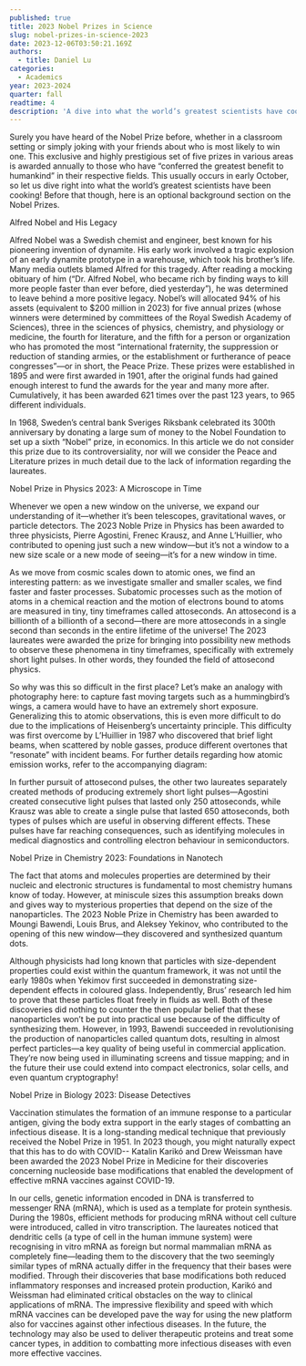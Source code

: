 ```yaml
---
published: true
title: 2023 Nobel Prizes in Science
slug: nobel-prizes-in-science-2023
date: 2023-12-06T03:50:21.169Z
authors:
  - title: Daniel Lu
categories:
  - Academics
year: 2023-2024
quarter: fall
readtime: 4
description: 'A dive into what the world’s greatest scientists have cooked up in 2023.'
---
```


Surely you have heard of the Nobel Prize before, whether in a classroom setting or simply joking with your friends about who is most likely to win one. This exclusive and highly prestigious set of five prizes in various areas is awarded annually to those who have “conferred the greatest benefit to humankind” in their respective fields. This usually occurs in early October, so let us dive right into what the world’s greatest scientists have been cooking! Before that though, here is an optional background section on the Nobel Prizes.

Alfred Nobel and His Legacy

Alfred Nobel was a Swedish chemist and engineer, best known for his pioneering invention of dynamite. His early work involved a tragic explosion of an early dynamite prototype in a warehouse, which took his brother’s life. Many media outlets blamed Alfred for this tragedy. After reading a mocking obituary of him (“Dr. Alfred Nobel, who became rich by finding ways to kill more people faster than ever before, died yesterday”), he was determined to leave behind a more positive legacy. Nobel’s will allocated 94% of his assets (equivalent to $200 million in 2023) for five annual prizes (whose winners were determined by committees of the Royal Swedish Academy of Sciences), three in the sciences of physics, chemistry, and physiology or medicine, the fourth for literature, and the fifth for a person or organization who has promoted the most “international fraternity, the suppression or reduction of standing armies, or the establishment or furtherance of peace congresses”—or in short, the Peace Prize. These prizes were established in 1895 and were first awarded in 1901, after the original funds had gained enough interest to fund the awards for the year and many more after. Cumulatively, it has been awarded 621 times over the past 123 years, to 965 different individuals.

In 1968, Sweden’s central bank Sveriges Riksbank celebrated its 300th anniversary by donating a large sum of money to the Nobel Foundation to set up a sixth “Nobel” prize, in economics. In this article we do not consider this prize due to its controversiality, nor will we consider the Peace and Literature prizes in much detail due to the lack of information regarding the laureates.

Nobel Prize in Physics 2023: A Microscope in Time

Whenever we open a new window on the universe, we expand our understanding of it—whether it’s been telescopes, gravitational waves, or particle detectors. The 2023 Noble Prize in Physics has been awarded to three physicists, Pierre Agostini, Frenec Krausz, and Anne L’Huillier, who contributed to opening just such a new window—but it’s not a window to a new size scale or a new mode of seeing—it’s for a new window in time.

As we move from cosmic scales down to atomic ones, we find an interesting pattern: as we investigate smaller and smaller scales, we find faster and faster processes. Subatomic processes such as the motion of atoms in a chemical reaction and the motion of electrons bound to atoms are measured in tiny, tiny timeframes called attoseconds. An attosecond is a billionth of a billionth of a second—there are more attoseconds in a single second than seconds in the entire lifetime of the universe! The 2023 laureates were awarded the prize for bringing into possibility new methods to observe these phenomena in tiny timeframes, specifically with extremely short light pulses. In other words, they founded the field of attosecond physics.

So why was this so difficult in the first place? Let’s make an analogy with photography here: to capture fast moving targets such as a hummingbird’s wings, a camera would have to have an extremely short exposure. Generalizing this to atomic observations, this is even more difficult to do due to the implications of Heisenberg’s uncertainty principle. This difficulty was first overcome by L’Huillier in 1987 who discovered that brief light beams, when scattered by noble gasses, produce different overtones that “resonate” with incident beams. For further details regarding how atomic emission works, refer to the accompanying diagram:

In further pursuit of attosecond pulses, the other two laureates separately created methods of producing extremely short light pulses—Agostini created consecutive light pulses that lasted only 250 attoseconds, while Krausz was able to create a single pulse that lasted 650 attoseconds, both types of pulses which are useful in observing different effects. These pulses have far reaching consequences, such as identifying molecules in medical diagnostics and controlling electron behaviour in semiconductors.

Nobel Prize in Chemistry 2023: Foundations in Nanotech

The fact that atoms and molecules properties are determined by their nucleic and electronic structures is fundamental to most chemistry humans know of today. However, at miniscule sizes this assumption breaks down and gives way to mysterious properties that depend on the size of the nanoparticles. The 2023 Noble Prize in Chemistry has been awarded to Moungi Bawendi, Louis Brus, and Aleksey Yekinov, who contributed to the opening of this new window—they discovered and synthesized quantum dots.

Although physicists had long known that particles with size-dependent properties could exist within the quantum framework, it was not until the early 1980s when Yekimov first succeeded in demonstrating size-dependent effects in coloured glass. Independently, Brus’ research led him to prove that these particles float freely in fluids as well. Both of these discoveries did nothing to counter the then popular belief that these nanoparticles won’t be put into practical use because of the difficulty of synthesizing them. However, in 1993, Bawendi succeeded in revolutionising the production of nanoparticles called quantum dots, resulting in almost perfect particles—a key quality of being useful in commercial application. They’re now being used in illuminating screens and tissue mapping; and in the future their use could extend into compact electronics, solar cells, and even quantum cryptography!

Nobel Prize in Biology 2023: Disease Detectives

Vaccination stimulates the formation of an immune response to a particular antigen, giving the body extra support in the early stages of combatting an infectious disease. It is a long-standing medical technique that previously received the Nobel Prize in 1951. In 2023 though, you might naturally expect that this has to do with COVID-- Katalin Karikó and Drew Weissman have been awarded the 2023 Nobel Prize in Medicine for their discoveries concerning nucleoside base modifications that enabled the development of effective mRNA vaccines against COVID-19.

In our cells, genetic information encoded in DNA is transferred to messenger RNA (mRNA), which is used as a template for protein synthesis. During the 1980s, efficient methods for producing mRNA without cell culture were introduced, called in vitro transcription. The laureates noticed that dendritic cells (a type of cell in the human immune system) were recognising in vitro mRNA as foreign but normal mammalian mRNA as completely fine—leading them to the discovery that the two seemingly similar types of mRNA actually differ in the frequency that their bases were modified. Through their discoveries that base modifications both reduced inflammatory responses and increased protein production, Karikó and Weissman had eliminated critical obstacles on the way to clinical applications of mRNA. The impressive flexibility and speed with which mRNA vaccines can be developed pave the way for using the new platform also for vaccines against other infectious diseases. In the future, the technology may also be used to deliver therapeutic proteins and treat some cancer types, in addition to combatting more infectious diseases with even more effective vaccines.
